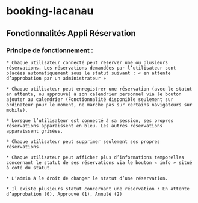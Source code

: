 # booking-lacanau

## Fonctionnalités Appli Réservation

### Principe de fonctionnement :

    * Chaque utilisateur connecté peut réserver une ou plusieurs réservations. Les réservations demandées par l’utilisateur sont placées automatiquement sous le statut suivant : « en attente d’approbation par un administrateur »
    
    * Chaque utilisateur peut enregistrer une réservation (avec le statut en attente, ou approuvé) à son calendrier personnel via le bouton ajouter au calendrier (Fonctionnalité disponible seulement sur ordinateur pour le moment, ne marche pas sur certains navigateurs sur mobile).
    
    * Lorsque l’utilisateur est connecté à sa session, ses propres réservations apparaissent en bleu. Les autres réservations apparaissent grisées.
    
    * Chaque utilisateur peut supprimer seulement ses propres réservations.
    
    * Chaque utilisateur peut afficher plus d’informations temporelles concernant le statut de ses réservations via le bouton « info » situé à coté du statut.
    
    * L’admin à le droit de changer le statut d’une réservation.
    
    * Il existe plusieurs statut concernant une réservation : En attente d’approbation (0), Approuvé (1), Annulé (2)
